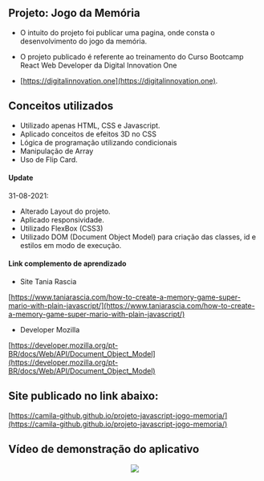 ## Projeto: Jogo da Memória

- O intuito do projeto foi publicar uma pagina, onde consta o desenvolvimento do jogo da memória.

- O projeto publicado é referente ao treinamento do Curso Bootcamp React Web Developer da Digital Innovation One 

- [https://digitalinnovation.one](https://digitalinnovation.one).

## Conceitos utilizados

- Utilizado apenas HTML, CSS e Javascript. 
- Aplicado conceitos de efeitos 3D no CSS 
- Lógica de programação utilizando condicionais
- Manipulação de Array
- Uso de Flip Card.


#### Update

   31-08-2021:
   - Alterado Layout do projeto. 
   - Aplicado responsividade.
   - Utilizado FlexBox (CSS3)
   - Utilizado DOM (Document Object Model) para criação das classes, id e estilos em modo de execução.


#### Link complemento de aprendizado 
 - Site Tania Rascia

  [https://www.taniarascia.com/how-to-create-a-memory-game-super-mario-with-plain-javascript/](https://www.taniarascia.com/how-to-create-a-memory-game-super-mario-with-plain-javascript/)

 - Developer Mozilla

  [https://developer.mozilla.org/pt-BR/docs/Web/API/Document_Object_Model](https://developer.mozilla.org/pt-BR/docs/Web/API/Document_Object_Model)

## Site publicado no link abaixo:
[https://camila-github.github.io/projeto-javascript-jogo-memoria/](https://camila-github.github.io/projeto-javascript-jogo-memoria/)

## Vídeo de demonstração do aplicativo

<p align="center">
   <img src="https://github.com/camila-github/projeto-javascript-jogo-memoria/blob/main/docs/video.gif"/>
</p>
